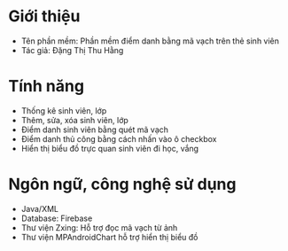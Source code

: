 # Giới thiệu
- Tên phần mềm: Phần mềm điểm danh bằng mã vạch trên thẻ sinh viên
- Tác giả: Đặng Thị Thu Hằng
# Tính năng
- Thống kê sinh viên, lớp
- Thêm, sửa, xóa sinh viên, lớp
- Điểm danh sinh viên bằng quét mã vạch
- Điểm danh thủ công bằng cách nhấn vào ô checkbox
- Hiển thị biểu đồ trực quan sinh viên đi học, vắng
# Ngôn ngữ, công nghệ sử dụng
- Java/XML
- Database: Firebase
- Thư viện Zxing: Hỗ trợ đọc mã vạch từ ảnh
- Thư viện MPAndroidChart hỗ trợ hiển thị biểu đồ

